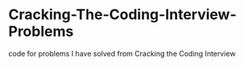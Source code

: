 # Cracking-The-Coding-Interview-Problems
code for problems I have solved from Cracking the Coding Interview
